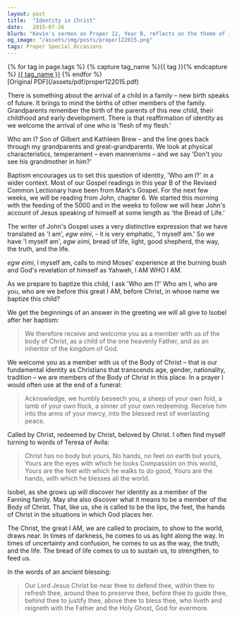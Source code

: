 ```yaml
---
layout: post
title:  "Identity in Christ"
date:   2015-07-26
blurb: "Kevin's sermon on Proper 12, Year B, reflects on the theme of identity through the lens of Christian faith. He discusses the significance of baptism in understanding one's identity in relation to family lineage and the broader Christian community. Using the metaphor of the Body of Christ, he emphasizes our role as Christ's representatives on earth, inspired by the words of Teresa of Avila."
og_image: "/assets/img/posts/proper122015.png"
tags: Proper Special_Occasions
---    
```

<div class="tag-pills">
  {% for tag in page.tags %}
    {% capture tag_name %}{{ tag }}{% endcapture %}
    <a href="{{ site.baseurl }}/tag/{{ tag_name }}" class="tag-pill">{{ tag_name }}</a>
  {% endfor %}
</div>
[Original PDF](/assets/pdf/proper122015.pdf)

There is something about the arrival of a child in a family – new birth speaks of future. It brings to mind the births of other members of the family. Grandparents remember the birth of the parents of this new child, their childhood and early development. There is that reaffirmation of identity as we welcome the arrival of one who is 'flesh of my flesh.'

Who am I? Son of Gilbert and Kathleen Brew – and the line goes back through my grandparents and great-grandparents. We look at physical characteristics, temperament – even mannerisms – and we say 'Don't you see his grandmother in him?'

Baptism encourages us to set this question of identity, 'Who am I?' in a wider context. Most of our Gospel readings in this year B of the Revised Common Lectionary have been from Mark's Gospel. For the next few weeks, we will be reading from John, chapter 6. We started this morning with the feeding of the 5000 and in the weeks to follow we will hear John's account of Jesus speaking of himself at some length as 'the Bread of Life.'

The writer of John's Gospel uses a very distinctive expression that we have translated as 'I am', _egw eimi_, - it is very emphatic, 'I myself am.' So we have 'I myself am', _egw eimi_, bread of life, light, good shepherd, the way, the truth, and the life.

_egw eimi_, I myself am, calls to mind Moses' experience at the burning bush and God's revelation of himself as Yahweh, I AM WHO I AM.

As we prepare to baptize this child, I ask 'Who am I?' Who am I, who are you, who are we before this great I AM, before Christ, in whose name we baptize this child?

We get the beginnings of an answer in the greeting we will all give to Isobel after her baptism:

> We therefore receive and welcome you
> as a member with us of the body of Christ,
> as a child of the one heavenly Father,
> and as an inheritor of the kingdom of God.

We welcome you as a member with us of the Body of Christ – that is our fundamental identity as Christians that transcends age, gender, nationality, tradition – we are members of the Body of Christ in this place. In a prayer I would often use at the end of a funeral:

> Acknowledge, we humbly beseech you, a sheep of your own fold, a lamb of your own flock, a sinner of your own redeeming. Receive him into the arms of your mercy, into the blessed rest of everlasting peace.

Called by Christ, redeemed by Christ, beloved by Christ. I often find myself turning to words of Teresa of Avila:

> Christ has no body but yours,
> No hands, no feet on earth but yours,
> Yours are the eyes with which he looks
> Compassion on this world,
> Yours are the feet with which he walks to do good,
> Yours are the hands, with which he blesses all the world.

Isobel, as she grows up will discover her identity as a member of the Fanning family. May she also discover what it means to be a member of the Body of Christ. That, like us, she is called to be the lips, the feet, the hands of Christ in the situations in which God places her.

The Christ, the great I AM, we are called to proclaim, to show to the world, draws near. In times of darkness, he comes to us as light along the way. In times of uncertainty and confusion, he comes to us as the way, the truth, and the life. The bread of life comes to us to sustain us, to strengthen, to feed us.

In the words of an ancient blessing:

> Our Lord Jesus Christ be near thee to defend thee,
> within thee to refresh thee,
> around thee to preserve thee,
> before thee to guide thee,
> behind thee to justify thee,
> above thee to bless thee,
> who liveth and reigneth with the Father and the Holy Ghost, God for evermore.
